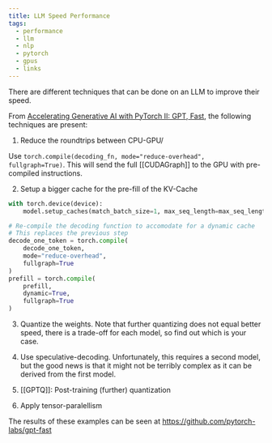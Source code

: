 ```yaml
---
title: LLM Speed Performance
tags:
  - performance
  - llm
  - nlp
  - pytorch
  - gpus
  - links
---
```

There are different techniques that can be done on an LLM to improve their speed.

From [Accelerating Generative AI with PyTorch II: GPT, Fast](https://pytorch.org/blog/accelerating-generative-ai-2/), the following techniques are present:

1. Reduce the roundtrips between CPU-GPU/

Use `torch.compile(decoding_fn, mode="reduce-overhead", fullgraph=True)`. This will send the full [[CUDAGraph]] to the GPU with pre-compiled instructions.

2. Setup a bigger cache for the pre-fill of the KV-Cache

```python
with torch.device(device):
	model.setup_caches(match_batch_size=1, max_seq_length=max_seq_length)

# Re-compile the decoding function to accomodate for a dynamic cache
# This replaces the previous step
decode_one_token = torch.compile(
	decode_one_token,
	mode="reduce-overhead",
	fullgraph=True
)
prefill = torch.compile(
	prefill,
	dynamic=True,
	fullgraph=True
) 
```

3. Quantize the weights. Note that further quantizing does not equal better speed, there is a trade-off for each model, so find out which is your case.

4. Use speculative-decoding. Unfortunately, this requires a second model, but the good news is that it might not be terribly complex as it can be derived from the first model.

5. [[GPTQ]]: Post-training (further) quantization

6. Apply tensor-paralellism

The results of these examples can be seen at https://github.com/pytorch-labs/gpt-fast